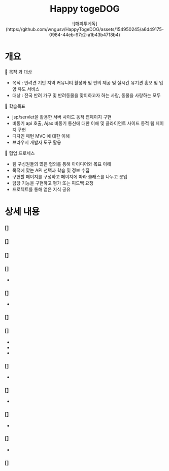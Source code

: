 ## <h1 align = "center">Happy togeDOG</h1>
<p align = "center">
![해피투게독](https://github.com/wngusv/HappyTogeDOG/assets/154950245/a6d49175-0984-44eb-97c2-a1b43b4718b4)

</p>

<h1>개요</h1>
📌 목적 과 대상

- 목적 : 반려견 기반 지역 커뮤니티 활성화 및 편의 제공 및 실시간 유기견 홍보 및 입양 유도 서비스
- 대상 : 전국 반려 가구 및 반려동물을 맞이하고자 하는 사람, 동물을 사랑하는 모두

📝 학습목표
- jsp/servlet을 활용한 서버 사이드 동적 웹페이지 구현
- 비동기 api 호출, Ajax 비동기 통신에 대한 이해 및 클라이언트 사이드 동적 웹 페이지 구현
- 디자인 패턴 MVC 에 대한 이해
- 브라우저 개발자 도구 활용

📝 협업 프로세스
- 팀 구성원들의 많은 협의를 통해 아이디어와 목표 이해
- 목적에 맞는 API 선택과 학습 및 정보 수집
- 구현할 페이지를 구성하고 페이지에 따라 클래스를 나누고 분업
- 담당 기능을 구현하고 평가 또는 피드백 요청
- 프로젝트를 통해 얻은 지식 공유

<h1>상세 내용</h1>

### []


### []


### []


### []

- 


### []

- 


### []



### []
- 
- 
- 


### []

- 



### []

- 



### []

- 



### []

- 

### []







                 
